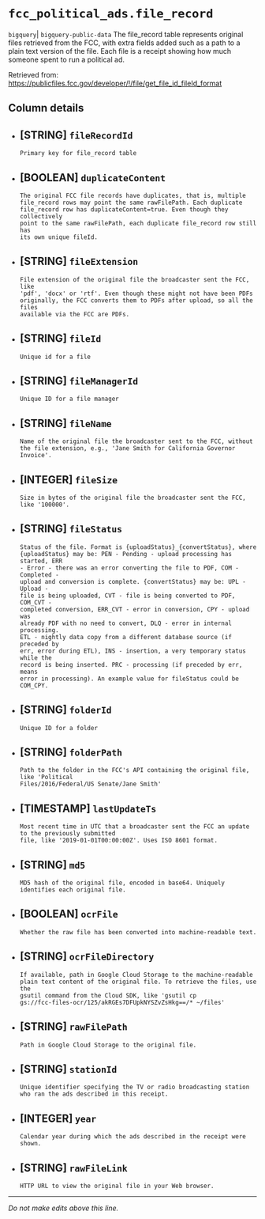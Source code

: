# `fcc_political_ads.file_record`
`bigquery`| `bigquery-public-data`
The  file_record table represents original files retrieved from the FCC, with extra
fields added such as a path to a plain text version of the file.  Each file is a receipt showing how much someone spent to run a political ad.

Retrieved from: https://publicfiles.fcc.gov/developer/!/file/get_file_id_fileId_format

## Column details
* [STRING]    `fileRecordId`
  - 
      Primary key for file_record table
* [BOOLEAN]   `duplicateContent`
  - 
      The original FCC file records have duplicates, that is, multiple
      file_record rows may point the same rawFilePath. Each duplicate
      file_record row has duplicateContent=true. Even though they collectively
      point to the same rawFilePath, each duplicate file_record row still has
      its own unique fileId.
* [STRING]    `fileExtension`
  - 
      File extension of the original file the broadcaster sent the FCC, like
      'pdf', 'docx' or 'rtf'. Even though these might not have been PDFs
      originally, the FCC converts them to PDFs after upload, so all the files
      available via the FCC are PDFs.
* [STRING]    `fileId`
  - 
      Unique id for a file
* [STRING]    `fileManagerId`
  - 
      Unique ID for a file manager
* [STRING]    `fileName`
  - 
      Name of the original file the broadcaster sent to the FCC, without
      the file extension, e.g., 'Jane Smith for California Governor
      Invoice'.
* [INTEGER]   `fileSize`
  - 
      Size in bytes of the original file the broadcaster sent the FCC, like '100000'.
* [STRING]    `fileStatus`
  - 
      Status of the file. Format is {uploadStatus}_{convertStatus}, where
      {uploadStatus} may be: PEN - Pending - upload processing has started, ERR
      - Error - there was an error converting the file to PDF, COM - Completed -
      upload and conversion is complete. {convertStatus} may be: UPL - Upload -
      file is being uploaded, CVT - file is being converted to PDF, COM_CVT -
      completed conversion, ERR_CVT - error in conversion, CPY - upload was
      already PDF with no need to convert, DLQ - error in internal processing.
      ETL - nightly data copy from a different database source (if preceded by
      err, error during ETL), INS - insertion, a very temporary status while the
      record is being inserted. PRC - processing (if preceded by err, means
      error in processing). An example value for fileStatus could be COM_CPY.

* [STRING]    `folderId`
  - 
      Unique ID for a folder
* [STRING]    `folderPath`
  - 
      Path to the folder in the FCC's API containing the original file, like 'Political
      Files/2016/Federal/US Senate/Jane Smith'
* [TIMESTAMP] `lastUpdateTs`
  - 
      Most recent time in UTC that a broadcaster sent the FCC an update to the previously submitted
      file, like '2019-01-01T00:00:00Z'. Uses ISO 8601 format.
* [STRING]    `md5`
  - 
      MD5 hash of the original file, encoded in base64. Uniquely identifies each original file.
* [BOOLEAN]   `ocrFile`
  - 
      Whether the raw file has been converted into machine-readable text.
* [STRING]    `ocrFileDirectory`
  - 
      If available, path in Google Cloud Storage to the machine-readable
      plain text content of the original file. To retrieve the files, use the
      gsutil command from the Cloud SDK, like 'gsutil cp
      gs://fcc-files-ocr/125/akRGEs7DFUpkNYSZvZsHkg==/* ~/files'
* [STRING]    `rawFilePath`
  - 
      Path in Google Cloud Storage to the original file.
* [STRING]    `stationId`
  - 
      Unique identifier specifying the TV or radio broadcasting station
      who ran the ads described in this receipt.
* [INTEGER]   `year`
  - 
      Calendar year during which the ads described in the receipt were shown.
* [STRING]    `rawFileLink`
  - 
      HTTP URL to view the original file in your Web browser.

-------------------------------------------------------------------------------
*Do not make edits above this line.*
